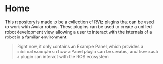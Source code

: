 # Home

This repository is made to be a collection of RViz plugins that can be used to work with Avular robots. These plugins can be used to create a unified robot development view, allowing a user to interact with the internals of a robot in a familiar environment.

> Right now, it only contains an Example Panel, which provides a minimal example on how a Panel plugin can be created, and how such a plugin can interact with the ROS ecosystem.
